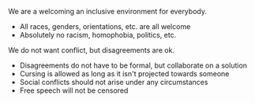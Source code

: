 
We are a welcoming an inclusive environment for everybody.
- All races, genders, orientations, etc. are all welcome
- Absolutely no racism, homophobia, politics, etc.

We do not want conflict, but disagreements are ok.
- Disagreements do not have to be formal, but collaborate on a solution
- Cursing is allowed as long as it isn't projected towards someone
- Social conflicts should not arise under any circumstances
- Free speech will not be censored

